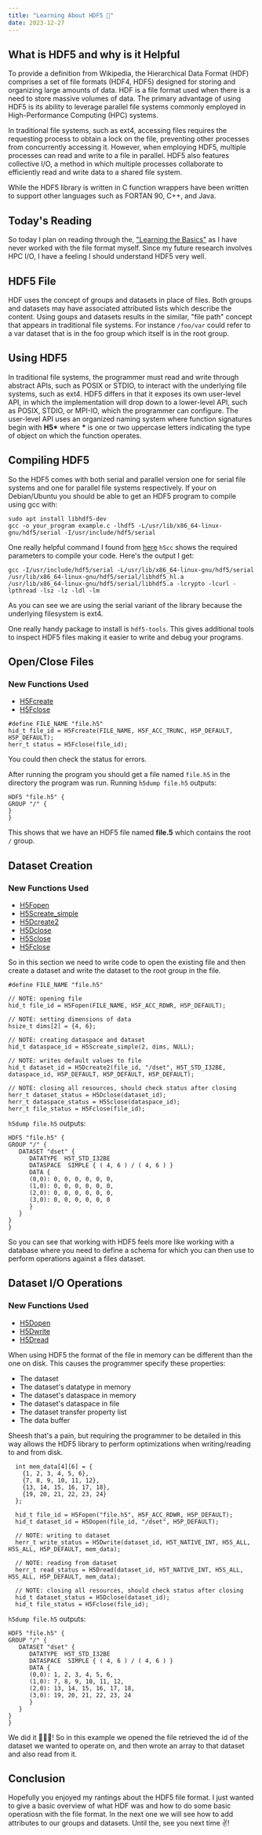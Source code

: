 ```yaml
---
title: "Learning About HDF5 💽"
date: 2023-12-27
---
```


## What is HDF5 and why is it Helpful

To provide a definition from Wikipedia, the Hierarchical Data Format (HDF) comprises a set of file formats (HDF4, HDF5) designed for storing and organizing large amounts of data. HDF is a file format used when there is a need to store massive volumes of data. The primary advantage of using HDF5 is its ability to leverage parallel file systems commonly employed in High-Performance Computing (HPC) systems.

In traditional file systems, such as ext4, accessing files requires the requesting process to obtain a lock on the file, preventing other processes from concurrently accessing it. However, when employing HDF5, multiple processes can read and write to a file in parallel. HDF5 also features collective I/O, a method in which multiple processes collaborate to efficiently read and write data to a shared file system.

While the HDF5 library is written in C function wrappers have been written to support other languages such as FORTAN 90, C++, and Java.

## Today's Reading

So today I plan on reading through the, ["Learning the Basics"](https://docs.hdfgroup.org/hdf5/develop/_learn_basics.html) as I have never worked with the file format myself. Since my future research involves HPC I/O, I have a feeling I should understand HDF5 very well. 

## HDF5 File

HDF uses the concept of groups and datasets in place of files. Both groups and datasets may have associated attributed lists which describe the content. Using goups and datasets results in the similar, "file path" concept that appears in traditional file systems. For instance `/foo/var` could refer to a var dataset that is in the foo group which itself is in the root group.

## Using HDF5

In traditional file systems, the programmer must read and write through abstract APIs, such as POSIX or STDIO, to interact with the underlying file systems, such as ext4. HDF5 differs in that it exposes its own user-level API, in which the implementation will drop down to a lower-level API, such as POSIX, STDIO, or MPI-IO, which the programmer can configure. The user-level API uses an  organized naming system where function signatures begin with **H5\*** where **\*** is one or two uppercase letters indicating the type of object on which the function operates.

## Compiling HDF5

So the HDF5 comes with both serial and parallel version one for serial file systems and one for parallel file systems respectively. If your on Debian/Ubuntu you should be able to get an HDF5 program to compile using gcc with:

```
sudo apt install libhdf5-dev
gcc -o your_program example.c -lhdf5 -L/usr/lib/x86_64-linux-gnu/hdf5/serial -I/usr/include/hdf5/serial
```

One really helpful command I found from [here](https://stackoverflow.com/questions/43151312/how-to-compile-c-program-with-hdf5-source-code) `h5cc` shows the required parameters to compile your code. Here's the output I get:

```
gcc -I/usr/include/hdf5/serial -L/usr/lib/x86_64-linux-gnu/hdf5/serial /usr/lib/x86_64-linux-gnu/hdf5/serial/libhdf5_hl.a 
/usr/lib/x86_64-linux-gnu/hdf5/serial/libhdf5.a -lcrypto -lcurl -lpthread -lsz -lz -ldl -lm
```

As you can see we are using the serial variant of the library because the underlying filesystem is ext4.

One really handy package to install is `hdf5-tools`. This gives additional tools to inspect HDF5 files making it easier to write and debug your programs.

## Open/Close Files

### New Functions Used

- [H5Fcreate](https://docs.hdfgroup.org/hdf5/develop/group___h5_f.html#gae64b51ee9ac0781bc4ccc599d98387f4)
- [H5Fclose](https://docs.hdfgroup.org/hdf5/develop/group___j_h5_f.html#gae2af8e1b3fcf6a3a98ab345ed3ff710f)

```
#define FILE_NAME "file.h5"
hid_t file_id = H5Fcreate(FILE_NAME, H5F_ACC_TRUNC, H5P_DEFAULT, H5P_DEFAULT);
herr_t status = H5Fclose(file_id);
```

You could then check the status for errors.

After running the program you should get a file named `file.h5` in the directory the program was run. Running `h5dump file.h5` outputs:

```
HDF5 "file.h5" {
GROUP "/" {
}
}
```

This shows that we have an HDF5 file named **file.5** which contains the root `/` group.

## Dataset Creation

### New Functions Used

- [H5Fopen](https://docs.hdfgroup.org/hdf5/develop/group___h5_f.html#gaa3f4f877b9bb591f3880423ed2bf44bc)
- [H5Screate_simple](https://docs.hdfgroup.org/hdf5/develop/group___h5_s.html#ga8e35eea5738b4805856eac7d595254ae)
- [H5Dcreate2](https://docs.hdfgroup.org/hdf5/develop/group___h5_d.html#gabf62045119f4e9c512d87d77f2f992df)
- [H5Dclose](https://docs.hdfgroup.org/hdf5/develop/group___h5_d.html#gae47c3f38db49db127faf221624c30609)
- [H5Sclose](https://docs.hdfgroup.org/hdf5/develop/group___j_h5_s.html#ga44b145f5c6977c082ac2c2dc121641fa)
- [H5Fclose](https://docs.hdfgroup.org/hdf5/develop/group___j_h5_f.html#gae2af8e1b3fcf6a3a98ab345ed3ff710f)


So in this section we need to write code to open the existing file and then create a dataset and write the dataset to the root group in the file.

```
#define FILE_NAME "file.h5"

// NOTE: opening file
hid_t file_id = H5Fopen(FILE_NAME, H5F_ACC_RDWR, H5P_DEFAULT);

// NOTE: setting dimensions of data
hsize_t dims[2] = {4, 6};

// NOTE: creating dataspace and dataset
hid_t dataspace_id = H5Screate_simple(2, dims, NULL);

// NOTE: writes default values to file
hid_t dataset_id = H5Dcreate2(file_id, "/dset", H5T_STD_I32BE, dataspace_id, H5P_DEFAULT, H5P_DEFAULT, H5P_DEFAULT);

// NOTE: closing all resources, should check status after closing
herr_t dataset_status = H5Dclose(dataset_id);
herr_t dataspace_status = H5Sclose(dataspace_id);
herr_t file_status = H5Fclose(file_id);
```

`h5dump file.h5` outputs:

```
HDF5 "file.h5" {
GROUP "/" {
   DATASET "dset" {
      DATATYPE  H5T_STD_I32BE
      DATASPACE  SIMPLE { ( 4, 6 ) / ( 4, 6 ) }
      DATA {
      (0,0): 0, 0, 0, 0, 0, 0,
      (1,0): 0, 0, 0, 0, 0, 0,
      (2,0): 0, 0, 0, 0, 0, 0,
      (3,0): 0, 0, 0, 0, 0, 0
      }
   }
}
}
```

So you can see that working with HDF5 feels more like working with a database where you need to define a schema for which you can then use to perform operations against a files dataset.

## Dataset I/O Operations

### New Functions Used

- [H5Dopen](https://docs.hdfgroup.org/hdf5/develop/_h5version_8h.html#a7dba2e5b2045f31c0932123ffb54f7a3)
- [H5Dwrite](https://docs.hdfgroup.org/hdf5/develop/group___j_h5_d.html#gac1ac212d9a253dc6a1344b87d687f911)
- [H5Dread](https://docs.hdfgroup.org/hdf5/develop/group___j_h5_d.html#ga04982b415376895873aa72fa5b7cc323)


When using HDF5 the format of the file in memory can be different than the one on disk. This causes the programmer specify these properties:

- The dataset
- The dataset's datatype in memory
- The dataset's dataspace in memory
- The dataset's dataspace in file
- The dataset transfer property list
- The data buffer

Sheesh that's a pain, but requiring the programmer to be detailed in this way allows the HDF5 library to perform optimizations when writing/reading to and from disk.

```
  int mem_data[4][6] = {
    {1, 2, 3, 4, 5, 6},
    {7, 8, 9, 10, 11, 12},
    {13, 14, 15, 16, 17, 18},
    {19, 20, 21, 22, 23, 24}
  };

  hid_t file_id = H5Fopen("file.h5", H5F_ACC_RDWR, H5P_DEFAULT);
  hid_t dataset_id = H5Dopen(file_id, "/dset", H5P_DEFAULT);

  // NOTE: writing to dataset
  herr_t write_status = H5Dwrite(dataset_id, H5T_NATIVE_INT, H5S_ALL, H5S_ALL, H5P_DEFAULT, mem_data);
  
  // NOTE: reading from dataset
  herr_t read_status = H5Dread(dataset_id, H5T_NATIVE_INT, H5S_ALL, H5S_ALL, H5P_DEFAULT, mem_data);

  // NOTE: closing all resources, should check status after closing
  hid_t dataset_status = H5Dclose(dataset_id);
  hid_t file_status = H5Fclose(file_id);
```

`h5dump file.h5` outputs:

```
HDF5 "file.h5" {
GROUP "/" {
   DATASET "dset" {
      DATATYPE  H5T_STD_I32BE
      DATASPACE  SIMPLE { ( 4, 6 ) / ( 4, 6 ) }
      DATA {
      (0,0): 1, 2, 3, 4, 5, 6,
      (1,0): 7, 8, 9, 10, 11, 12,
      (2,0): 13, 14, 15, 16, 17, 18,
      (3,0): 19, 20, 21, 22, 23, 24
      }
   }
}
}
```

We did it 👏👏👏! So in this example we opened the file retrieved the id of the dataset we wanted to operate on, and then wrote an array to that dataset and also read from it.

## Conclusion

Hopefully you enjoyed my rantings about the HDF5 file format. I just wanted to give a basic overview of what HDF was and how to do some basic operatiosn with the file format. In the next one we will see how to add attributes to our groups and datasets. Until the, see you next time ✌️!